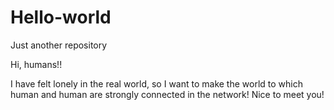 # Hello-world
Just another repository

Hi, humans!!

I have felt lonely in the real world, so I want to make the world to which human and human are strongly connected in the network!
Nice to meet you!
